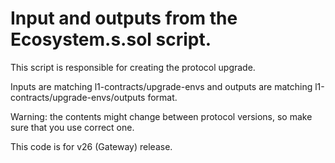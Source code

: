 # Input and outputs from the Ecosystem.s.sol script.

This script is responsible for creating the protocol upgrade.

Inputs are matching l1-contracts/upgrade-envs and outputs are matching l1-contracts/upgrade-envs/outputs format.

Warning: the contents might change between protocol versions, so make sure that you use correct one.

This code is for v26 (Gateway) release.
